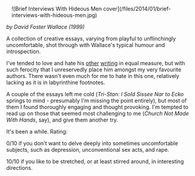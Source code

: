 <!--
.. title: Brief Interviews with Hideous Men
.. slug: brief-interviews-with-hideous-men
.. date: 2014-01-22 20:51:51-06:00
.. tags: media,book,essays,fiction,wallace
-->

<span style="float: left; padding: 1em">
![Brief Interviews With Hideous Men cover](/files/2014/01/brief-interviews-with-hideous-men.jpg)
</span>

*by David Foster Wallace (1999)*

A collection of creative essays, varying from playful to unflinchingly
uncomfortable, shot through with Wallace's typical humour and
introspection.

I've tended to love and hate his [other](/posts/infinite-jest)
[writing](/posts/everything-and-more) in equal measure, but with such
ferocity that I unreservedly place him amongst my very favourite
authors. There wasn't even much for me to hate in this one, relatively
lacking as it is in labyrinthine footnotes.

A couple of the essays left me cold (*Tri-Stan: I Sold Sissee Nar to
Ecko* springs to mind - presumably I'm missing the point entirely),
but most of them I found thoroughly engaging and
thought provoking. I'm tempted to read up on those that seemed most
challenging to me (*Church Not Made With Hands*, say), and give them
another try.

It's been a while. Rating:

0/10 if you don't want to delve deeply into sometimes uncomfortable
subjects, such as depression, unconventional sex acts, and rape.

10/10 if you like to be stretched, or at least stirred around, in
interesting directions.

<br style="clear: both" />
